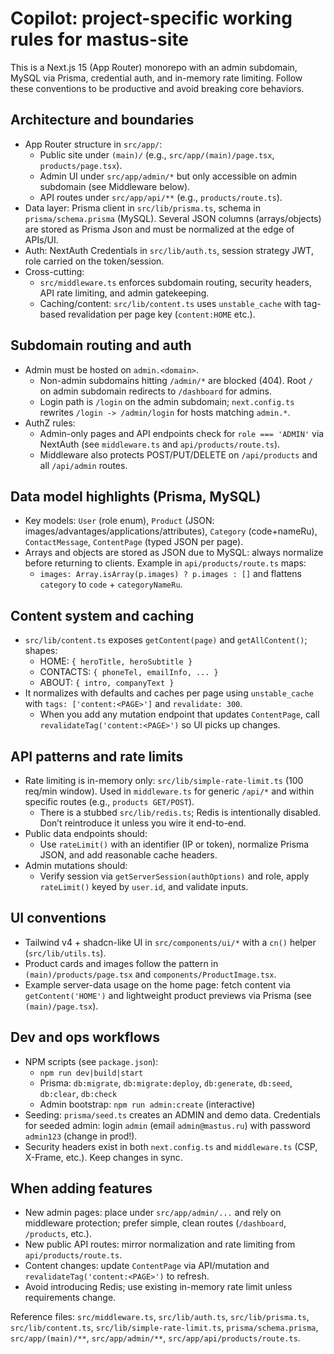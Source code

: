 # Copilot: project-specific working rules for mastus-site

This is a Next.js 15 (App Router) monorepo with an admin subdomain, MySQL via Prisma, credential auth, and in-memory rate limiting. Follow these conventions to be productive and avoid breaking core behaviors.

## Architecture and boundaries
- App Router structure in `src/app/`:
  - Public site under `(main)/` (e.g., `src/app/(main)/page.tsx`, `products/page.tsx`).
  - Admin UI under `src/app/admin/*` but only accessible on admin subdomain (see Middleware below).
  - API routes under `src/app/api/**` (e.g., `products/route.ts`).
- Data layer: Prisma client in `src/lib/prisma.ts`, schema in `prisma/schema.prisma` (MySQL). Several JSON columns (arrays/objects) are stored as Prisma Json and must be normalized at the edge of APIs/UI.
- Auth: NextAuth Credentials in `src/lib/auth.ts`, session strategy JWT, role carried on the token/session.
- Cross-cutting:
  - `src/middleware.ts` enforces subdomain routing, security headers, API rate limiting, and admin gatekeeping.
  - Caching/content: `src/lib/content.ts` uses `unstable_cache` with tag-based revalidation per page key (`content:HOME` etc.).

## Subdomain routing and auth
- Admin must be hosted on `admin.<domain>`.
  - Non-admin subdomains hitting `/admin/*` are blocked (404). Root `/` on admin subdomain redirects to `/dashboard` for admins.
  - Login path is `/login` on the admin subdomain; `next.config.ts` rewrites `/login -> /admin/login` for hosts matching `admin.*`.
- AuthZ rules:
  - Admin-only pages and API endpoints check for `role === 'ADMIN'` via NextAuth (see `middleware.ts` and `api/products/route.ts`).
  - Middleware also protects POST/PUT/DELETE on `/api/products` and all `/api/admin` routes.

## Data model highlights (Prisma, MySQL)
- Key models: `User` (role enum), `Product` (JSON: images/advantages/applications/attributes), `Category` (code+nameRu), `ContactMessage`, `ContentPage` (typed JSON per page).
- Arrays and objects are stored as JSON due to MySQL: always normalize before returning to clients. Example in `api/products/route.ts` maps:
  - `images: Array.isArray(p.images) ? p.images : []` and flattens `category` to `code` + `categoryNameRu`.

## Content system and caching
- `src/lib/content.ts` exposes `getContent(page)` and `getAllContent()`; shapes:
  - HOME: `{ heroTitle, heroSubtitle }`
  - CONTACTS: `{ phoneTel, emailInfo, ... }`
  - ABOUT: `{ intro, companyText }`
- It normalizes with defaults and caches per page using `unstable_cache` with `tags: ['content:<PAGE>']` and `revalidate: 300`.
  - When you add any mutation endpoint that updates `ContentPage`, call `revalidateTag('content:<PAGE>')` so UI picks up changes.

## API patterns and rate limits
- Rate limiting is in-memory only: `src/lib/simple-rate-limit.ts` (100 req/min window). Used in `middleware.ts` for generic `/api/*` and within specific routes (e.g., `products GET/POST`).
  - There is a stubbed `src/lib/redis.ts`; Redis is intentionally disabled. Don’t reintroduce it unless you wire it end-to-end.
- Public data endpoints should:
  - Use `rateLimit()` with an identifier (IP or token), normalize Prisma JSON, and add reasonable cache headers.
- Admin mutations should:
  - Verify session via `getServerSession(authOptions)` and role, apply `rateLimit()` keyed by `user.id`, and validate inputs.

## UI conventions
- Tailwind v4 + shadcn-like UI in `src/components/ui/*` with a `cn()` helper (`src/lib/utils.ts`).
- Product cards and images follow the pattern in `(main)/products/page.tsx` and `components/ProductImage.tsx`.
- Example server-data usage on the home page: fetch content via `getContent('HOME')` and lightweight product previews via Prisma (see `(main)/page.tsx`).

## Dev and ops workflows
- NPM scripts (see `package.json`):
  - `npm run dev|build|start`
  - Prisma: `db:migrate`, `db:migrate:deploy`, `db:generate`, `db:seed`, `db:clear`, `db:check`
  - Admin bootstrap: `npm run admin:create` (interactive)
- Seeding: `prisma/seed.ts` creates an ADMIN and demo data. Credentials for seeded admin: login `admin` (email `admin@mastus.ru`) with password `admin123` (change in prod!).
- Security headers exist in both `next.config.ts` and `middleware.ts` (CSP, X-Frame, etc.). Keep changes in sync.

## When adding features
- New admin pages: place under `src/app/admin/...` and rely on middleware protection; prefer simple, clean routes (`/dashboard`, `/products`, etc.).
- New public API routes: mirror normalization and rate limiting from `api/products/route.ts`.
- Content changes: update `ContentPage` via API/mutation and `revalidateTag('content:<PAGE>')` to refresh.
- Avoid introducing Redis; use existing in-memory rate limit unless requirements change.

Reference files: `src/middleware.ts`, `src/lib/auth.ts`, `src/lib/prisma.ts`, `src/lib/content.ts`, `src/lib/simple-rate-limit.ts`, `prisma/schema.prisma`, `src/app/(main)/**`, `src/app/admin/**`, `src/app/api/products/route.ts`.